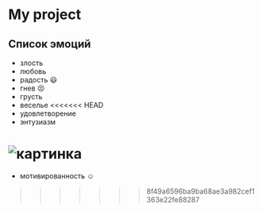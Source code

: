 # My project
## Список эмоций
* злость
* любовь
* радость :smiley:
* гнев :persevere:
* грусть
* веселье
<<<<<<< HEAD
* удовлетворение
* энтузиазм

![картинка](https://all-aforizmy.ru/wp-content/uploads/2022/07/1920x1200_1411196_www.artfile.ru_.jpg)
=======
* мотивированность :relaxed:
>>>>>>> 8f49a6596ba9ba68ae3a982cef1363e22fe88287

